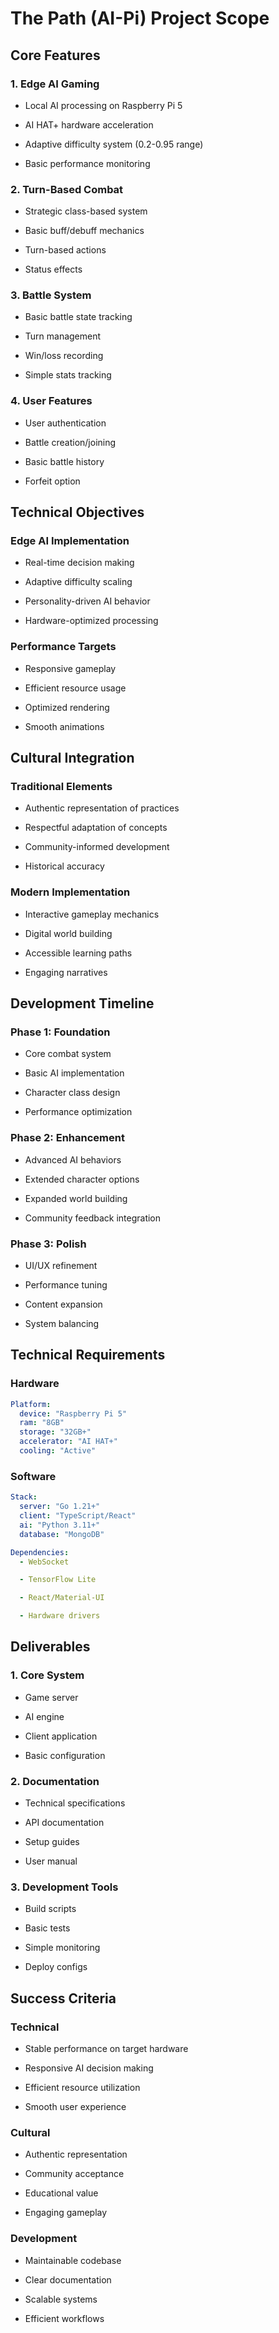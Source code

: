 # The Path (AI-Pi) Project Scope

## Core Features

### 1. Edge AI Gaming

* Local AI processing on Raspberry Pi 5

* AI HAT+ hardware acceleration

* Adaptive difficulty system (0.2-0.95 range)

* Basic performance monitoring

### 2. Turn-Based Combat

* Strategic class-based system

* Basic buff/debuff mechanics

* Turn-based actions

* Status effects

### 3. Battle System

* Basic battle state tracking

* Turn management

* Win/loss recording

* Simple stats tracking

### 4. User Features

* User authentication

* Battle creation/joining

* Basic battle history

* Forfeit option

## Technical Objectives

### Edge AI Implementation

* Real-time decision making

* Adaptive difficulty scaling

* Personality-driven AI behavior

* Hardware-optimized processing

### Performance Targets

* Responsive gameplay

* Efficient resource usage

* Optimized rendering

* Smooth animations

## Cultural Integration

### Traditional Elements

* Authentic representation of practices

* Respectful adaptation of concepts

* Community-informed development

* Historical accuracy

### Modern Implementation

* Interactive gameplay mechanics

* Digital world building

* Accessible learning paths

* Engaging narratives

## Development Timeline

### Phase 1: Foundation

* Core combat system

* Basic AI implementation

* Character class design

* Performance optimization

### Phase 2: Enhancement

* Advanced AI behaviors

* Extended character options

* Expanded world building

* Community feedback integration

### Phase 3: Polish

* UI/UX refinement

* Performance tuning

* Content expansion

* System balancing

## Technical Requirements

### Hardware

```yaml
Platform:
  device: "Raspberry Pi 5"
  ram: "8GB"
  storage: "32GB+"
  accelerator: "AI HAT+"
  cooling: "Active"

```

### Software

```yaml
Stack:
  server: "Go 1.21+"
  client: "TypeScript/React"
  ai: "Python 3.11+"
  database: "MongoDB"

Dependencies:
  - WebSocket

  - TensorFlow Lite

  - React/Material-UI

  - Hardware drivers

```

## Deliverables

### 1. Core System

* Game server

* AI engine

* Client application

* Basic configuration

### 2. Documentation

* Technical specifications

* API documentation

* Setup guides

* User manual

### 3. Development Tools

* Build scripts

* Basic tests

* Simple monitoring

* Deploy configs

## Success Criteria

### Technical

* Stable performance on target hardware

* Responsive AI decision making

* Efficient resource utilization

* Smooth user experience

### Cultural

* Authentic representation

* Community acceptance

* Educational value

* Engaging gameplay

### Development

* Maintainable codebase

* Clear documentation

* Scalable systems

* Efficient workflows

